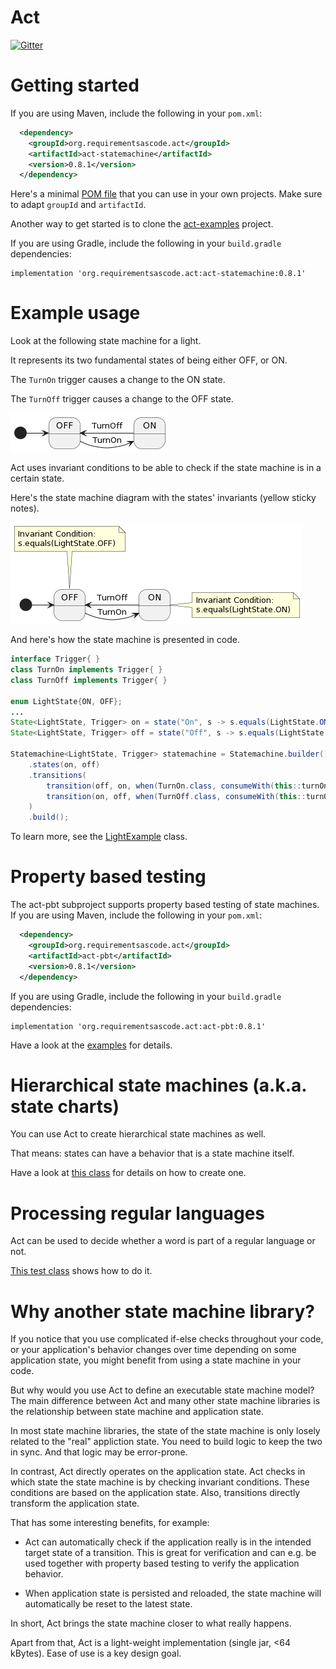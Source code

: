 Act
===
[![Gitter](https://badges.gitter.im/requirementsascode/community.svg)](https://gitter.im/requirementsascode/community?utm_source=badge&utm_medium=badge&utm_campaign=pr-badge)

# Getting started
If you are using Maven, include the following in your `pom.xml`:

``` xml
  <dependency>
    <groupId>org.requirementsascode.act</groupId>
    <artifactId>act-statemachine</artifactId>
    <version>0.8.1</version>
  </dependency>
```
Here's a minimal [POM file](https://github.com/bertilmuth/act-examples/blob/main/light/pom.xml) that you can use in your own projects.
Make sure to adapt `groupId` and `artifactId`.

Another way to get started is to clone the [act-examples](https://github.com/bertilmuth/act-examples/) project.

If you are using Gradle, include the following in your `build.gradle` dependencies:

```
implementation 'org.requirementsascode.act:act-statemachine:0.8.1'
```

# Example usage

Look at the following state machine for a light.

It represents its two fundamental states of being either OFF, or ON.

The `TurnOn` trigger causes a change to the ON state.

The `TurnOff` trigger causes a change to the OFF state.

![Image of a statemachine of a light, with two states](https://github.com/bertilmuth/act/blob/main/doc/flat_statemachine_without_invariants_diagram.png)

Act uses invariant conditions to be able to check if the state machine is in a certain state.

Here's the state machine diagram with the states' invariants (yellow sticky notes).

![Image of a statemachine of a light, with two states and invariants](https://github.com/bertilmuth/act/blob/main/doc/flat_statemachine_diagram_withInvariants.png)

And here's how the state machine is presented in code.

``` java
interface Trigger{ }
class TurnOn implements Trigger{ }
class TurnOff implements Trigger{ }

enum LightState{ON, OFF};
...
State<LightState, Trigger> on = state("On", s -> s.equals(LightState.ON));
State<LightState, Trigger> off = state("Off", s -> s.equals(LightState.OFF));

Statemachine<LightState, Trigger> statemachine = Statemachine.builder()
	.states(on, off)
	.transitions(
		transition(off, on, when(TurnOn.class, consumeWith(this::turnOn))),
		transition(on, off, when(TurnOff.class, consumeWith(this::turnOff)))
	)
	.build();
```

To learn more, see the [LightExample](https://github.com/bertilmuth/act-examples/blob/main/light/src/main/java/example/act/light/LightExample.java) class.

# Property based testing
The act-pbt subproject supports property based testing of state machines.
If you are using Maven, include the following in your `pom.xml`:

``` xml
  <dependency>
    <groupId>org.requirementsascode.act</groupId>
    <artifactId>act-pbt</artifactId>
    <version>0.8.1</version>
  </dependency>
```

If you are using Gradle, include the following in your `build.gradle` dependencies:

```
implementation 'org.requirementsascode.act:act-pbt:0.8.1'
```

Have a look at the [examples](https://github.com/bertilmuth/act/tree/main/act-pbt/src/test/java/org/requirementsascode/act/statemachine/pbt) for details.

# Hierarchical state machines (a.k.a. state charts)
You can use Act to create hierarchical state machines as well.

That means: states can have a behavior that is a state machine itself.

Have a look at [this class](https://github.com/bertilmuth/act/blob/main/act-statemachine/src/test/java/org/requirementsascode/act/statemachine/testdata/HierarchicalCartStateMachine.java) for details on how to create one.

# Processing regular languages
Act can be used to decide whether a word is part of a regular language or not.

[This test class](https://github.com/bertilmuth/act/blob/main/act-statemachine/src/test/java/org/requirementsascode/act/statemachine/RegularLanguageTest.java) shows how to do it. 

# Why another state machine library?
If you notice that you use complicated if-else checks throughout your code, or your application's behavior
changes over time depending on some application state, you might benefit from using a state machine in your code.

But why would you use Act to define an executable state machine model?
The main difference between Act and many other state machine libraries is the relationship between state machine and application state.

In most state machine libraries, the state of the state machine is only losely related to the "real" appliction state. 
You need to build logic to keep the two in sync. And that logic may be error-prone.

In contrast, Act directly operates on the application state. Act checks in which state the state machine is by checking invariant conditions. These conditions are based on the application state. Also, transitions directly transform the application state.

That has some interesting benefits, for example:

* Act can automatically check if the application really is in the intended target state of a transition. This is great for verification and can e.g. be used together with property based testing to verify the application behavior.

* When application state is persisted and reloaded, the state machine will automatically be reset to the latest state. 

In short, Act brings the state machine closer to what really happens.

Apart from that, Act is a light-weight implementation (single jar, <64 kBytes).
Ease of use is a key design goal. 
